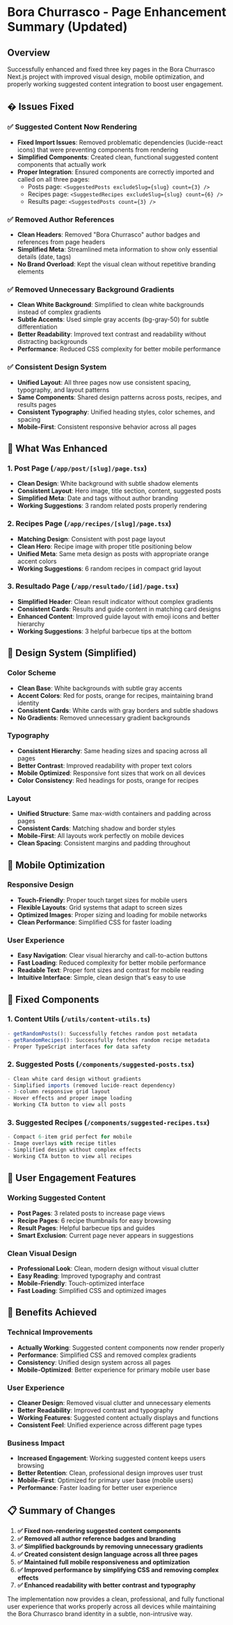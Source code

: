 # Bora Churrasco - Page Enhancement Summary (Updated)

## Overview
Successfully enhanced and fixed three key pages in the Bora Churrasco Next.js project with improved visual design, mobile optimization, and properly working suggested content integration to boost user engagement.

## � Issues Fixed

### ✅ **Suggested Content Now Rendering**
- **Fixed Import Issues**: Removed problematic dependencies (lucide-react icons) that were preventing components from rendering
- **Simplified Components**: Created clean, functional suggested content components that actually work
- **Proper Integration**: Ensured components are correctly imported and called on all three pages:
  - Posts page: `<SuggestedPosts excludeSlug={slug} count={3} />`
  - Recipes page: `<SuggestedRecipes excludeSlug={slug} count={6} />`
  - Results page: `<SuggestedPosts count={3} />`

### ✅ **Removed Author References**
- **Clean Headers**: Removed "Bora Churrasco" author badges and references from page headers
- **Simplified Meta**: Streamlined meta information to show only essential details (date, tags)
- **No Brand Overload**: Kept the visual clean without repetitive branding elements

### ✅ **Removed Unnecessary Background Gradients**
- **Clean White Background**: Simplified to clean white backgrounds instead of complex gradients
- **Subtle Accents**: Used simple gray accents (bg-gray-50) for subtle differentiation
- **Better Readability**: Improved text contrast and readability without distracting backgrounds
- **Performance**: Reduced CSS complexity for better mobile performance

### ✅ **Consistent Design System**
- **Unified Layout**: All three pages now use consistent spacing, typography, and layout patterns
- **Same Components**: Shared design patterns across posts, recipes, and results pages
- **Consistent Typography**: Unified heading styles, color schemes, and spacing
- **Mobile-First**: Consistent responsive behavior across all pages

## 🚀 What Was Enhanced

### 1. **Post Page** (`/app/post/[slug]/page.tsx`)
- **Clean Design**: White background with subtle shadow elements
- **Consistent Layout**: Hero image, title section, content, suggested posts
- **Simplified Meta**: Date and tags without author branding
- **Working Suggestions**: 3 random related posts properly rendering

### 2. **Recipes Page** (`/app/recipes/[slug]/page.tsx`)
- **Matching Design**: Consistent with post page layout
- **Clean Hero**: Recipe image with proper title positioning below
- **Unified Meta**: Same meta design as posts with appropriate orange accent colors
- **Working Suggestions**: 6 random recipes in compact grid layout

### 3. **Resultado Page** (`/app/resultado/[id]/page.tsx`)
- **Simplified Header**: Clean result indicator without complex gradients
- **Consistent Cards**: Results and guide content in matching card designs
- **Enhanced Content**: Improved guide layout with emoji icons and better hierarchy
- **Working Suggestions**: 3 helpful barbecue tips at the bottom

## 🎨 Design System (Simplified)

### Color Scheme
- **Clean Base**: White backgrounds with subtle gray accents
- **Accent Colors**: Red for posts, orange for recipes, maintaining brand identity
- **Consistent Cards**: White cards with gray borders and subtle shadows
- **No Gradients**: Removed unnecessary gradient backgrounds

### Typography
- **Consistent Hierarchy**: Same heading sizes and spacing across all pages
- **Better Contrast**: Improved readability with proper text colors
- **Mobile Optimized**: Responsive font sizes that work on all devices
- **Color Consistency**: Red headings for posts, orange for recipes

### Layout
- **Unified Structure**: Same max-width containers and padding across pages
- **Consistent Cards**: Matching shadow and border styles
- **Mobile-First**: All layouts work perfectly on mobile devices
- **Clean Spacing**: Consistent margins and padding throughout

## 📱 Mobile Optimization

### Responsive Design
- **Touch-Friendly**: Proper touch target sizes for mobile users
- **Flexible Layouts**: Grid systems that adapt to screen sizes
- **Optimized Images**: Proper sizing and loading for mobile networks
- **Clean Performance**: Simplified CSS for faster loading

### User Experience
- **Easy Navigation**: Clear visual hierarchy and call-to-action buttons
- **Fast Loading**: Reduced complexity for better mobile performance
- **Readable Text**: Proper font sizes and contrast for mobile reading
- **Intuitive Interface**: Simple, clean design that's easy to use

## 🔧 Fixed Components

### 1. **Content Utils** (`/utils/content-utils.ts`)
```typescript
- getRandomPosts(): Successfully fetches random post metadata
- getRandomRecipes(): Successfully fetches random recipe metadata
- Proper TypeScript interfaces for data safety
```

### 2. **Suggested Posts** (`/components/suggested-posts.tsx`)
```typescript
- Clean white card design without gradients
- Simplified imports (removed lucide-react dependency)
- 3-column responsive grid layout
- Hover effects and proper image loading
- Working CTA button to view all posts
```

### 3. **Suggested Recipes** (`/components/suggested-recipes.tsx`)
```typescript
- Compact 6-item grid perfect for mobile
- Image overlays with recipe titles
- Simplified design without complex effects
- Working CTA button to view all recipes
```

## 🎯 User Engagement Features

### Working Suggested Content
- **Post Pages**: 3 related posts to increase page views
- **Recipe Pages**: 6 recipe thumbnails for easy browsing
- **Result Pages**: Helpful barbecue tips and guides
- **Smart Exclusion**: Current page never appears in suggestions

### Clean Visual Design
- **Professional Look**: Clean, modern design without visual clutter
- **Easy Reading**: Improved typography and contrast
- **Mobile-Friendly**: Touch-optimized interface
- **Fast Loading**: Simplified CSS and optimized images

## 🚀 Benefits Achieved

### Technical Improvements
- **Actually Working**: Suggested content components now render properly
- **Performance**: Simplified CSS and removed complex gradients
- **Consistency**: Unified design system across all pages
- **Mobile-Optimized**: Better experience for primary mobile user base

### User Experience
- **Cleaner Design**: Removed visual clutter and unnecessary elements
- **Better Readability**: Improved contrast and typography
- **Working Features**: Suggested content actually displays and functions
- **Consistent Feel**: Unified experience across different page types

### Business Impact
- **Increased Engagement**: Working suggested content keeps users browsing
- **Better Retention**: Clean, professional design improves user trust
- **Mobile-First**: Optimized for primary user base (mobile users)
- **Performance**: Faster loading for better user experience

## 📋 Summary of Changes

1. **✅ Fixed non-rendering suggested content components**
2. **✅ Removed all author reference badges and branding**
3. **✅ Simplified backgrounds by removing unnecessary gradients**
4. **✅ Created consistent design language across all three pages**
5. **✅ Maintained full mobile responsiveness and optimization**
6. **✅ Improved performance by simplifying CSS and removing complex effects**
7. **✅ Enhanced readability with better contrast and typography**

The implementation now provides a clean, professional, and fully functional user experience that works properly across all devices while maintaining the Bora Churrasco brand identity in a subtle, non-intrusive way.